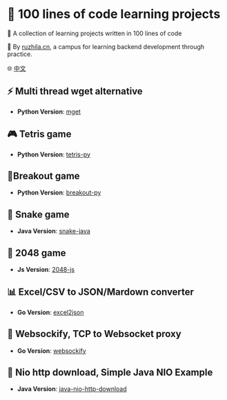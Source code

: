 # 📖 100 lines of code learning projects

🚀 A collection of learning projects written in 100 lines of code

💁 By [ruzhila.cn](http://ruzhila.cn/?from=github_100_line_code), a campus for learning backend development through practice.

🌐 [中文](./README.cn.md)

## ⚡ Multi thread wget alternative 
 - **Python Version**: [mget](https://github.com/ruzhila/mget)
  
## 🎮 Tetris game 
 - **Python Version**: [tetris-py](https://github.com/ruzhila/tetris-py)

## 🏓Breakout game 
 - **Python Version**: [breakout-py](https://github.com/ruzhila/breakout-py)

## 🐍 Snake game
 - **Java Version**: [snake-java](https://github.com/ruzhila/snake-java)

## 🔢 2048 game
 - **Js Version**: [2048-js](https://github.com/ruzhila/2048-js)
  
## 📊 Excel/CSV to JSON/Mardown converter
 - **Go Version**: [excel2json](https://github.com/ruzhila/excel_csv_to_json_or_markdown)
  
## 🛜 Websockify, TCP to Websocket proxy
 - **Go Version**: [websockify](https://github.com/ruzhila/websockify-go)

## 🧩 Nio http download, Simple Java NIO Example
 - **Java Version**: [java-nio-http-download](https://github.com/ruzhila/java-nio-http-download)